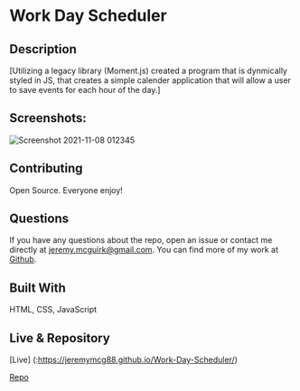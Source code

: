 # Work Day Scheduler 

## Description

[Utilizing a legacy library (Moment.js) created a program that is dynmically styled in JS, that creates a simple calender application that will allow a user to save events for each hour of the day.]

## **Screenshots:**

![Screenshot 2021-11-08 012345](https://user-images.githubusercontent.com/82800409/140693895-cc3dc921-cde4-4b68-98f5-8b1a90ef4d78.png)

## Contributing

Open Source. Everyone enjoy!

## Questions

If you have any questions about the repo, open an issue or contact me directly at jeremy.mcguirk@gmail.com. You can find more of my work at [Github](https://github.com/jeremymcg88).

## Built With 

HTML, CSS, JavaScript

## Live & Repository

[Live] (:https://jeremymcg88.github.io/Work-Day-Scheduler/)

[Repo](https://github.com/Jeremymcg88/Work-Day-Scheduler)
